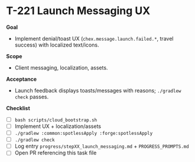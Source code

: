 # T-221 Launch Messaging UX

**Goal**

- Implement denial/toast UX (`chex.message.launch.failed.*`, travel success) with localized text/icons.

**Scope**

- Client messaging, localization, assets.

**Acceptance**

- Launch feedback displays toasts/messages with reasons; `./gradlew check` passes.

**Checklist**

- [ ] `bash scripts/cloud_bootstrap.sh`
- [ ] Implement UX + localization/assets
- [ ] `./gradlew :common:spotlessApply :forge:spotlessApply`
- [ ] `./gradlew check`
- [ ] Log entry `progress/stepXX_launch_messaging.md` + `PROGRESS_PROMPTS.md`
- [ ] Open PR referencing this task file

